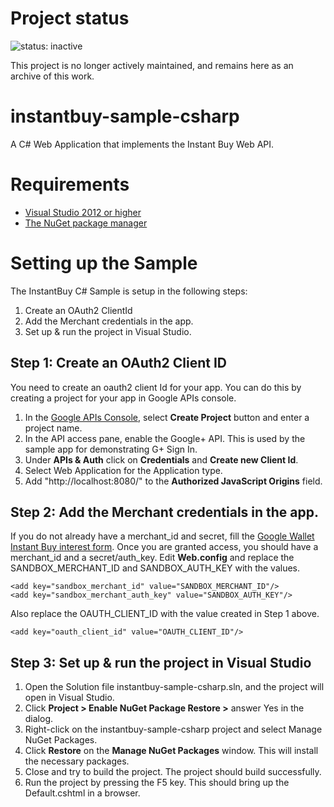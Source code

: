 # Project status
![status: inactive](https://img.shields.io/badge/status-inactive-red.svg)

This project is no longer actively maintained, and remains here as an archive of this work.

instantbuy-sample-csharp
========================

A C# Web Application that implements the Instant Buy Web API. 

Requirements
=============

  * [Visual Studio 2012 or higher](http://msdn.microsoft.com/vstudio/)
  * [The NuGet package manager](http://nuget.org/)

Setting up the Sample
=====================

The InstantBuy C# Sample is setup in the following steps:

  1. Create an OAuth2 ClientId
  2. Add the Merchant credentials in the app.
  3. Set up & run the project in Visual Studio.


Step 1: Create an OAuth2 Client ID
-----------------------------------

You need to create an oauth2 client Id for your app. You can do this by creating a project for your app in Google APIs console.

1. In the [Google APIs Console](http://cloud.google.com/console), select __Create Project__ button and enter a project name.
2. In the API access pane, enable the Google+ API. This is used by the sample app for demonstrating G+ Sign In.
2. Under __APIs & Auth__ click on __Credentials__ and __Create new Client Id__.
3. Select Web Application for the Application type.
4. Add "http://localhost:8080/" to the __Authorized JavaScript Origins__ field.

Step 2: Add the Merchant credentials in the app.
---------------------------------------------------
If you do not already have a merchant_id and secret, fill the [Google Wallet Instant Buy interest form](http://getinstantbuy.withgoogle.com/). 
Once you are granted access, you should have a merchant_id and a secret/auth_key. 
Edit __Web.config__ and replace the SANDBOX_MERCHANT_ID and SANDBOX_AUTH_KEY with the values.

    <add key="sandbox_merchant_id" value="SANDBOX_MERCHANT_ID"/>
    <add key="sandbox_merchant_auth_key" value="SANDBOX_AUTH_KEY"/>

Also replace the OAUTH_CLIENT_ID with the value created in Step 1 above.

    <add key="oauth_client_id" value="OAUTH_CLIENT_ID"/>

Step 3: Set up & run the project in Visual Studio
--------------------------------------------
 1. Open the Solution file instantbuy-sample-csharp.sln, and the project will open in Visual Studio.
 2. Click __Project &gt; Enable NuGet Package Restore &gt;__ answer Yes in the dialog.
 3. Right-click on the instantbuy-sample-csharp project and select Manage NuGet Packages.
 4. Click __Restore__ on the __Manage NuGet Packages__ window. This will install the necessary packages.
 5. Close and try to build the project. The project should build successfully.
 6. Run the project by pressing the F5 key. This should bring up the Default.cshtml in a browser.

 
